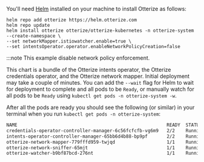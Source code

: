    You'll need [Helm](https://helm.sh/docs/intro/install/) installed on your machine to install Otterize as follows:

   ```shell
   helm repo add otterize https://helm.otterize.com
   helm repo update
   helm install otterize otterize/otterize-kubernetes -n otterize-system --create-namespace \
   --set networkMapper.istiowatcher.enable=true \
   --set intentsOperator.operator.enableNetworkPolicyCreation=false
   ```

:::note This example disable network policy enforcement. 

This chart is a bundle of the Otterize intents operator, the Otterize credentials operator, and the Otterize network mapper.
Initial deployment may take a couple of minutes.
You can add the `--wait` flag for Helm to wait for deployment to complete and all pods to be `Ready`, or manually watch for all pods to be `Ready` using `kubectl get pods -n otterize-system -w`.

After all the pods are ready you should see the following (or similar) in your terminal when you run `kubectl get pods -n otterize-system`:

``` bash
NAME                                                       READY  STATUS  RESTARTS AGE
credentials-operator-controller-manager-6c56fcfcfb-vg6m9   2/2    Running   0     9s
intents-operator-controller-manager-65bb6d4b88-bp9pf       2/2    Running   0     9s
otterize-network-mapper-779fffd959-twjqd                   1/1    Running   0     9s
otterize-network-sniffer-65mjt                             1/1    Running   0     9s
otterize-watcher-b9bf87bcd-276nt                           1/1    Running   0     9s
```
